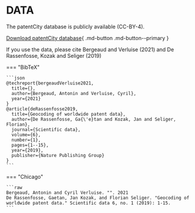 # DATA

The patentCity database is publicly available (CC-BY-4).

[Download patentCity database](#){ .md-button .md-button--primary }

If you use the data, please cite Bergeaud and Verluise (2021) and De Rassenfosse, Kozak and Seliger (2019)

=== "BibTeX"

    ```json
    @techreport{bergeaudVerluise2021,
      title={},
      author={Bergeaud, Antonin and Verluise, Cyril},
      year={2021}
    }
    @article{deRassenfosse2019,
      title={Geocoding of worldwide patent data},
      author={De Rassenfosse, Ga{\'e}tan and Kozak, Jan and Seliger, Florian},
      journal={Scientific data},
      volume={6},
      number={1},
      pages={1--15},
      year={2019},
      publisher={Nature Publishing Group}
    }
    ```

=== "Chicago"

    ```raw
    Bergeaud, Antonin and Cyril Verluise. "". 2021
    De Rassenfosse, Gaetan, Jan Kozak, and Florian Seliger. "Geocoding of worldwide patent data." Scientific data 6, no. 1 (2019): 1-15.
    ```
